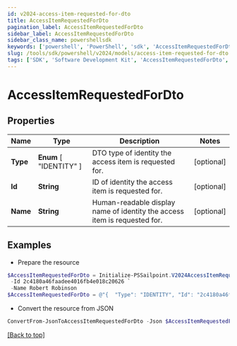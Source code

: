```yaml
---
id: v2024-access-item-requested-for-dto
title: AccessItemRequestedForDto
pagination_label: AccessItemRequestedForDto
sidebar_label: AccessItemRequestedForDto
sidebar_class_name: powershellsdk
keywords: ['powershell', 'PowerShell', 'sdk', 'AccessItemRequestedForDto', 'V2024AccessItemRequestedForDto'] 
slug: /tools/sdk/powershell/v2024/models/access-item-requested-for-dto
tags: ['SDK', 'Software Development Kit', 'AccessItemRequestedForDto', 'V2024AccessItemRequestedForDto']
---
```



# AccessItemRequestedForDto

## Properties

Name | Type | Description | Notes
------------ | ------------- | ------------- | -------------
**Type** |  **Enum** [  "IDENTITY" ] | DTO type of identity the access item is requested for. | [optional] 
**Id** | **String** | ID of identity the access item is requested for. | [optional] 
**Name** | **String** | Human-readable display name of identity the access item is requested for. | [optional] 

## Examples

- Prepare the resource
```powershell
$AccessItemRequestedForDto = Initialize-PSSailpoint.V2024AccessItemRequestedForDto  -Type IDENTITY `
 -Id 2c4180a46faadee4016fb4e018c20626 `
 -Name Robert Robinson
$AccessItemRequestedForDto = @"{  "Type": "IDENTITY", "Id": "2c4180a46faadee4016fb4e018c20626", "Name": "Robert Robinson" }"@
```

- Convert the resource from JSON
```powershell
ConvertFrom-JsonToAccessItemRequestedForDto -Json $AccessItemRequestedForDto
```


[[Back to top]](#) 

